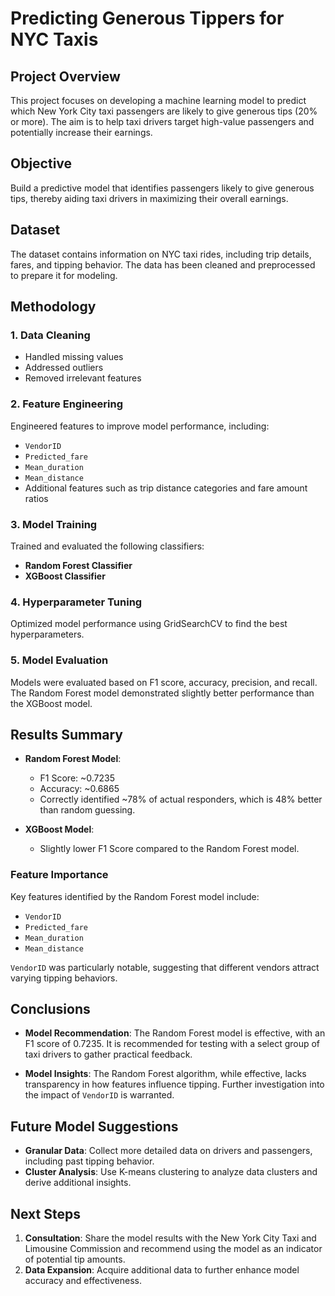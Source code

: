 # Predicting Generous Tippers for NYC Taxis

## Project Overview

This project focuses on developing a machine learning model to predict which New York City taxi passengers are likely to give generous tips (20% or more). The aim is to help taxi drivers target high-value passengers and potentially increase their earnings.

## Objective

Build a predictive model that identifies passengers likely to give generous tips, thereby aiding taxi drivers in maximizing their overall earnings.

## Dataset

The dataset contains information on NYC taxi rides, including trip details, fares, and tipping behavior. The data has been cleaned and preprocessed to prepare it for modeling.

## Methodology

### 1. Data Cleaning

- Handled missing values
- Addressed outliers
- Removed irrelevant features

### 2. Feature Engineering

Engineered features to improve model performance, including:
- `VendorID`
- `Predicted_fare`
- `Mean_duration`
- `Mean_distance`
- Additional features such as trip distance categories and fare amount ratios

### 3. Model Training

Trained and evaluated the following classifiers:
- **Random Forest Classifier**
- **XGBoost Classifier**

### 4. Hyperparameter Tuning

Optimized model performance using GridSearchCV to find the best hyperparameters.

### 5. Model Evaluation

Models were evaluated based on F1 score, accuracy, precision, and recall. The Random Forest model demonstrated slightly better performance than the XGBoost model.

## Results Summary

- **Random Forest Model**:
  - F1 Score: ~0.7235
  - Accuracy: ~0.6865
  - Correctly identified ~78% of actual responders, which is 48% better than random guessing.

- **XGBoost Model**:
  - Slightly lower F1 Score compared to the Random Forest model.

### Feature Importance

Key features identified by the Random Forest model include:
- `VendorID`
- `Predicted_fare`
- `Mean_duration`
- `Mean_distance`

`VendorID` was particularly notable, suggesting that different vendors attract varying tipping behaviors.

## Conclusions

- **Model Recommendation**: The Random Forest model is effective, with an F1 score of 0.7235. It is recommended for testing with a select group of taxi drivers to gather practical feedback.
  
- **Model Insights**: The Random Forest algorithm, while effective, lacks transparency in how features influence tipping. Further investigation into the impact of `VendorID` is warranted.

## Future Model Suggestions

- **Granular Data**: Collect more detailed data on drivers and passengers, including past tipping behavior.
- **Cluster Analysis**: Use K-means clustering to analyze data clusters and derive additional insights.

## Next Steps

1. **Consultation**: Share the model results with the New York City Taxi and Limousine Commission and recommend using the model as an indicator of potential tip amounts.
2. **Data Expansion**: Acquire additional data to further enhance model accuracy and effectiveness.
